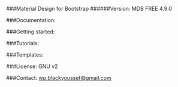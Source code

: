 ###Material Design for Bootstrap
######Version: MDB FREE 4.9.0

###Documentation:


###Getting started:


###Tutorials:


###Templates:


###License:
GNU v2

###Contact:
wp.blackyoussef@gmail.com


